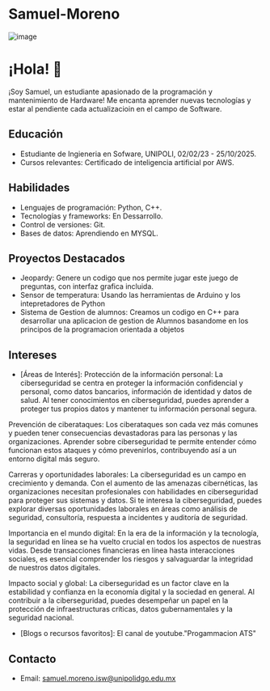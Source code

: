 # Samuel-Moreno
![image](https://github.com/Luiss11/Luiss/assets/135871576/e3e2107f-294e-4e3b-bbe0-c8cb6247a892)
# ¡Hola! 👋

¡Soy Samuel, un estudiante apasionado de la programación y mantenimiento de Hardware! Me encanta aprender nuevas tecnologías y estar al pendiente cada actualizacioin en el campo de Software.



## Educación

- Estudiante de Ingieneria en Sofware, UNIPOLI, 02/02/23 - 25/10/2025.
- Cursos relevantes: Certificado de inteligencia artificial por AWS.

## Habilidades

- Lenguajes de programación: Python, C++.
- Tecnologías y frameworks: En Dessarrollo.
- Control de versiones: Git.
- Bases de datos: Aprendiendo en MYSQL.

## Proyectos Destacados

- Jeopardy: Genere un codigo que nos permite jugar este juego de preguntas, con interfaz grafica incluida.
- Sensor de temperatura: Usando las herramientas de Arduino y los intepretadores de Python
- Sistema de Gestion de alumnos: Creamos un codigo en C++ para desarrollar una aplicacion de gestion de Alumnos basandome en los principos de la programacion   orientada a objetos
## Intereses

- [Áreas de Interés]: Protección de la información personal: La ciberseguridad se centra en proteger la información confidencial y personal, como datos bancarios, información de identidad y datos de salud. Al tener conocimientos en ciberseguridad, puedes aprender a proteger tus propios datos y mantener tu información personal segura.

Prevención de ciberataques: Los ciberataques son cada vez más comunes y pueden tener consecuencias devastadoras para las personas y las organizaciones. Aprender sobre ciberseguridad te permite entender cómo funcionan estos ataques y cómo prevenirlos, contribuyendo así a un entorno digital más seguro.

Carreras y oportunidades laborales: La ciberseguridad es un campo en crecimiento y demanda. Con el aumento de las amenazas cibernéticas, las organizaciones necesitan profesionales con habilidades en ciberseguridad para proteger sus sistemas y datos. Si te interesa la ciberseguridad, puedes explorar diversas oportunidades laborales en áreas como análisis de seguridad, consultoría, respuesta a incidentes y auditoría de seguridad.

Importancia en el mundo digital: En la era de la información y la tecnología, la seguridad en línea se ha vuelto crucial en todos los aspectos de nuestras vidas. Desde transacciones financieras en línea hasta interacciones sociales, es esencial comprender los riesgos y salvaguardar la integridad de nuestros datos digitales.

Impacto social y global: La ciberseguridad es un factor clave en la estabilidad y confianza en la economía digital y la sociedad en general. Al contribuir a la ciberseguridad, puedes desempeñar un papel en la protección de infraestructuras críticas, datos gubernamentales y la seguridad nacional.
- [Blogs o recursos favoritos]: El canal de youtube."Progammacion ATS"

## Contacto

- Email: samuel.moreno.isw@unipolidgo.edu.mx

